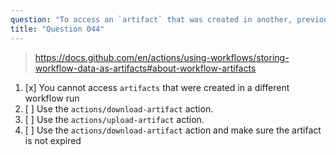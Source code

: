 ```yaml
---
question: "To access an `artifact` that was created in another, previously triggered workflow run you can:"
title: "Question 044"
---
```



> https://docs.github.com/en/actions/using-workflows/storing-workflow-data-as-artifacts#about-workflow-artifacts
1. [x] You cannot access `artifacts` that were created in a different workflow run
1. [ ] Use the `actions/download-artifact` action.
1. [ ] Use the `actions/upload-artifact` action.
1. [ ] Use the `actions/download-artifact` action and make sure the artifact is not expired
